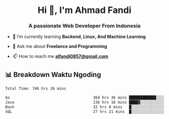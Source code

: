<h1 align="center">Hi 👋, I'm Ahmad Fandi</h1>
<h3 align="center">A passionate Web Developer From Indonesia</h3>

- 🌱 I’m currently learning **Backend, Linux, And Machine Learning**

- 💬 Ask me about **Freelance and Programming**

- 📫 How to reach me **<alfandi0857@gmail.com>**


## 📊 Breakdown Waktu Ngoding

<!--START_SECTION:waka-->

```txt
Total Time: 746 hrs 26 mins

Go                                     364 hrs 36 mins ████████████░░░░░░░░░░░░░   48.44 %
Java                                   136 hrs 18 mins ████▓░░░░░░░░░░░░░░░░░░░░   18.11 %
Bash                                   32 hrs 8 mins   █░░░░░░░░░░░░░░░░░░░░░░░░   04.27 %
SQL                                    27 hrs 21 mins  █░░░░░░░░░░░░░░░░░░░░░░░░   03.63 %
```

<!--END_SECTION:waka-->
